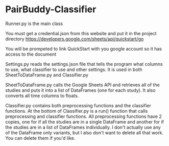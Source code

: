 # PairBuddy-Classifier

Runner.py is the main class

You must get a credential.json from this website and put it in the project directory
https://developers.google.com/sheets/api/quickstart/go

You will be prompeted to link QuickStart with you google account so it has access to the document

Settings.py reads the settings.json file that tells the program what columns to use, what classifier to use and other settings. It is used in both SheetToDataFrame.py and Classifier.py

SheetToDataFrame.py calls the Google Sheets API and retrieves all of the studies and puts it into a list of DataFrames (one for each study). It also converts all time columns to floats.

Classifier.py contains both preprocessing functions and the classifier functions. At the bottom of Classifier.py is a run() function that calls preprocessing and classifier functions. All preprocessing functions have 2 copies, one for if all the studies are in a single DataFrame and another for if the studies are in a list of DataFrames individually. I don't actually use any of the DataFrame only variants, but I also don't want to delete all that work. You can delete them if you'd like. 
